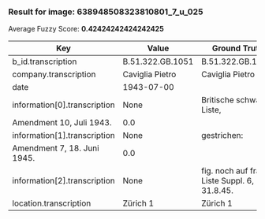 ### Result for image: 638948508323810801_7_u_025
Average Fuzzy Score: **0.42424242424242425**
<small>

| Key | Value | Ground Truth | Score |
| --- | --- | --- | --- |
| b_id.transcription | B.51.322.GB.1051 | B.51.322.GB.1051. | 0.9696969696969697 |
| company.transcription | Caviglia Pietro | Caviglia Pietro | 1.0 |
| date | 1943-07-00 |  | 0.0 |
| information[0].transcription | None | Britische schwarze Liste,
Amendment 10, Juli 1943. | 0.0 |
| information[1].transcription | None | gestrichen:
Amendment 7, 18. Juni 1945. | 0.0 |
| information[2].transcription | None | fig. noch auf franz. Liste Suppl. 6, 31.8.45. | 0.0 |
| location.transcription | Zürich 1 | Zürich 1 | 1.0 |

</small>
